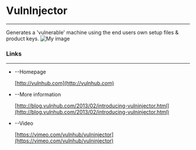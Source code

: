 # VulnInjector #
---
Generates a 'vulnerable' machine using the end users own setup files & product keys.
![My image](http://3.bp.blogspot.com/-Z_lQIIF9yV8/UR5DT-f76uI/AAAAAAAAADg/XcGBJlrxjAs/s1600/bobby.png)

### Links ###
---

* --Homepage

	[http://vulnhub.com](http://vulnhub.com)

* --More information

	[http://blog.vulnhub.com/2013/02/introducing-vulninjector.html](http://blog.vulnhub.com/2013/02/introducing-vulninjector.html)

* --Video

	[https://vimeo.com/vulnhub/vulninjector](https://vimeo.com/vulnhub/vulninjector)
